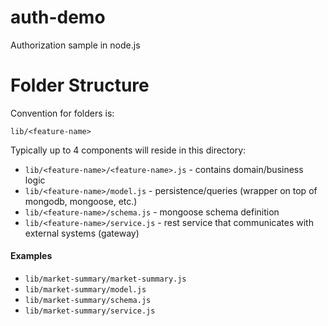 auth-demo
=========

Authorization sample in node.js

Folder Structure
================

Convention for folders is:

`lib/<feature-name>`

Typically up to 4 components will reside in this directory:

* `lib/<feature-name>/<feature-name>.js`  - contains domain/business logic
* `lib/<feature-name>/model.js`           - persistence/queries (wrapper on top of mongodb, mongoose, etc.)
* `lib/<feature-name>/schema.js`          - mongoose schema definition
* `lib/<feature-name>/service.js`         - rest service that communicates with external systems (gateway)

#### Examples

* `lib/market-summary/market-summary.js`
* `lib/market-summary/model.js`
* `lib/market-summary/schema.js`
* `lib/market-summary/service.js`
